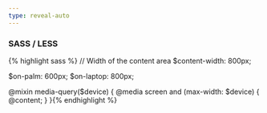 ```yaml
---
type: reveal-auto
---
```


### SASS / LESS

{% highlight sass %}
// Width of the content area
$content-width:    800px;

$on-palm:          600px;
$on-laptop:        800px;

@mixin media-query($device) {
    @media screen and (max-width: $device) {
        @content;
    }
}{% endhighlight %}
